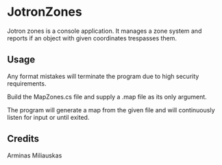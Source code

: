 # JotronZones

Jotron zones is a console application. It manages a zone system and reports if an object with given coordinates trespasses them.

## Usage

Any format mistakes will terminate the program due to high security requirements.

Build the MapZones.cs file and supply a .map file as its only argument.

The program will generate a map from the given file and will continuously listen for input or until exited.

## Credits
Arminas Miliauskas
